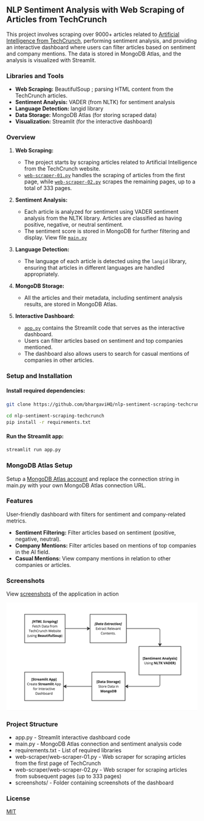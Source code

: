 ## NLP Sentiment Analysis with Web Scraping of Articles from TechCrunch
This project involves scraping over 9000+ articles related to [Artificial Intelligence from TechCrunch](https://techcrunch.com/category/artificial-intelligence/), performing sentiment analysis, and providing an interactive dashboard where users can filter articles based on sentiment and company mentions. The data is stored in MongoDB Atlas, and the analysis is visualized with Streamlit.

### Libraries and Tools

- **Web Scraping:** BeautifulSoup ; parsing HTML content from the TechCrunch articles.
- **Sentiment Analysis:** VADER (from NLTK) for sentiment analysis
- **Language Detection:** langid library
- **Data Storage:** MongoDB Atlas (for storing scraped data)
- **Visualization:** Streamlit (for the interactive dashboard)

###  Overview

1. **Web Scraping:** 
   - The project starts by scraping articles related to Artificial Intelligence from the TechCrunch website.
   - [`web-scraper-01.py`](https://github.com/bhargaviHQ/nlp-sentiment-scraping-techcrunch/tree/main/web-scraper/web-scraper-01.py) handles the scraping of articles from the first page, while [`web-scraper-02.py`](https://github.com/bhargaviHQ/nlp-sentiment-scraping-techcrunch/tree/main/web-scraper/web-scraper-02.py) scrapes the remaining pages, up to a total of 333 pages.
   
2. **Sentiment Analysis:** 
   - Each article is analyzed for sentiment using VADER sentiment analysis from the NLTK library. Articles are classified as having positive, negative, or neutral sentiment.
   - The sentiment score is stored in MongoDB for further filtering and display. View file [`main.py`](https://github.com/bhargaviHQ/nlp-sentiment-scraping-techcrunch/blob/main/main.py)

3. **Language Detection:** 
   - The language of each article is detected using the `langid` library, ensuring that articles in different languages are handled appropriately.

4. **MongoDB Storage:** 
   - All the articles and their metadata, including sentiment analysis results, are stored in MongoDB Atlas.

5. **Interactive Dashboard:**
   - [`app.py`](https://github.com/bhargaviHQ/nlp-sentiment-scraping-techcrunch/blob/main/app.py) contains the Streamlit code that serves as the interactive dashboard.
   - Users can filter articles based on sentiment and top companies mentioned.
   - The dashboard also allows users to search for casual mentions of companies in other articles.

###  Setup and Installation

####  Install required dependencies:

```bash
git clone https://github.com/bhargaviHQ/nlp-sentiment-scraping-techcrunch.git
```
```bash
cd nlp-sentiment-scraping-techcrunch
pip install -r requirements.txt
```
#### Run the Streamlit app:

```bash
streamlit run app.py
```
 
### MongoDB Atlas Setup
Setup a [MongoDB Atlas account](https://www.mongodb.com/docs/guides/atlas/account/) and replace the connection string in main.py with your own MongoDB Atlas connection URL.

###  Features
User-friendly dashboard with filters for sentiment and company-related metrics.
- **Sentiment Filtering:** Filter articles based on sentiment (positive, negative, neutral).
- **Company Mentions:** Filter articles based on mentions of top companies in the AI field.
- **Casual Mentions:** View company mentions in relation to other companies or articles.

###  Screenshots
View [screenshots](https://github.com/bhargaviHQ/nlp-sentiment-scraping-techcrunch/tree/main/screenshots) of the application in action

![Project Flow](https://github.com/bhargaviHQ/nlp-sentiment-scraping-techcrunch/blob/main/screenshots/canvas.jpg)

###  Project Structure
- app.py - Streamlit interactive dashboard code
- main.py - MongoDB Atlas connection and sentiment analysis code
- requirements.txt - List of required libraries
- web-scraper/web-scraper-01.py - Web scraper for scraping articles from the first page of TechCrunch
- web-scraper/web-scraper-02.py - Web scraper for scraping articles from subsequent pages (up to 333 pages)
- screenshots/ - Folder containing screenshots of the dashboard


### License

[MIT](https://choosealicense.com/licenses/mit/)
